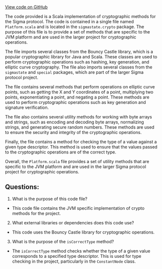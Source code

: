 [View code on GitHub](sigmastate-interpreterhttps://github.com/ScorexFoundation/sigmastate-interpreter/interpreter/jvm/src/main/scala/sigmastate/crypto/Platform.scala)

The code provided is a Scala implementation of cryptographic methods for the Sigma protocol. The code is contained in a single file named `Platform.scala` and is located in the `sigmastate.crypto` package. The purpose of this file is to provide a set of methods that are specific to the JVM platform and are used in the larger project for cryptographic operations.

The file imports several classes from the Bouncy Castle library, which is a popular cryptographic library for Java and Scala. These classes are used to perform cryptographic operations such as hashing, key generation, and elliptic curve cryptography. The file also imports several classes from the `sigmastate` and `special` packages, which are part of the larger Sigma protocol project.

The file contains several methods that perform operations on elliptic curve points, such as getting the X and Y coordinates of a point, multiplying two points, exponentiating a point, and negating a point. These methods are used to perform cryptographic operations such as key generation and signature verification.

The file also contains several utility methods for working with byte arrays and strings, such as encoding and decoding byte arrays, normalizing strings, and generating secure random numbers. These methods are used to ensure the security and integrity of the cryptographic operations.

Finally, the file contains a method for checking the type of a value against a given type descriptor. This method is used to ensure that the values passed to the cryptographic operations are of the correct type.

Overall, the `Platform.scala` file provides a set of utility methods that are specific to the JVM platform and are used in the larger Sigma protocol project for cryptographic operations.
## Questions: 
 1. What is the purpose of this code file?
- This code file contains the JVM specific implementation of crypto methods for the project.

2. What external libraries or dependencies does this code use?
- This code uses the Bouncy Castle library for cryptographic operations.

3. What is the purpose of the `isCorrectType` method?
- The `isCorrectType` method checks whether the type of a given value corresponds to a specified type descriptor. This is used for type checking in the project, particularly in the `ConstantNode` class.
